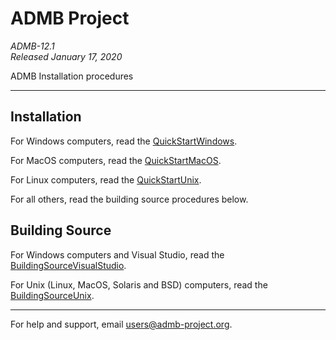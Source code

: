 ADMB Project  
============
*ADMB-12.1*  
*Released January 17, 2020*  

ADMB Installation procedures

---

Installation
------------

For Windows computers, read the [QuickStartWindows](docs/install/QuickStartWindows.md).  

For MacOS computers, read the [QuickStartMacOS](docs/install/QuickStartMacOS.md).

For Linux computers, read the [QuickStartUnix](docs/install/QuickStartUnix.md).

For all others, read the building source procedures below.


Building Source
---------------

For Windows computers and Visual Studio, read the [BuildingSourceVisualStudio](docs/install/BuildingSourceVisualStudio.md).   

For Unix (Linux, MacOS, Solaris and BSD) computers, read the [BuildingSourceUnix](docs/install/BuildingSourceUnix.md).

---
For help and support, email <users@admb-project.org>.
